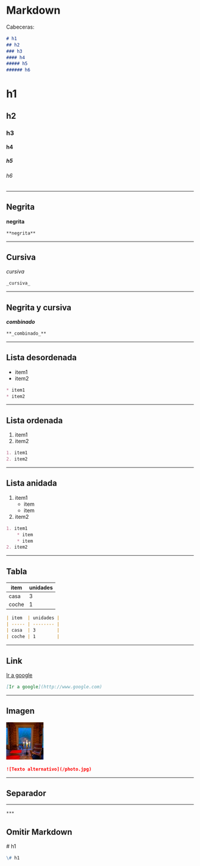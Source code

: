 # Markdown
Cabeceras:
```markdown
# h1
## h2
### h3
#### h4
##### h5
###### h6
```
# h1
## h2
### h3
#### h4
##### h5
###### h6
***
## Negrita
**negrita**

```markdown
**negrita**
```
***
## Cursiva
_cursiva_
```markdown
_cursiva_
```
***
## Negrita y cursiva
**_combinado_**
```markdown
**_combinado_**
```
***
## Lista desordenada
* item1
* item2
```markdown
* item1
* item2
```
***
## Lista ordenada
1. item1
2. item2
```markdown
1. item1
2. item2
```
***
## Lista anidada
1. item1
    * item
    * item
2. item2
```markdown
1. item1
    * item
    * item
2. item2
```
***
## Tabla
| item  | unidades | 
| ----- | -------- |
| casa  | 3        |
| coche | 1        |
```markdown
| item  | unidades | 
| ----- | -------- |
| casa  | 3        |
| coche | 1        |
```
***
## Link
[Ir a google](http://www.google.com)

```markdown
[Ir a google](http://www.google.com)
```
***
## Imagen

![Texto alternativo](/photo.jpg)
```markdown
![Texto alternativo](/photo.jpg)
```
***
## Separador
***
```markdown
***
```
## Omitir Markdown
\# h1
```markdown
\# h1
```
